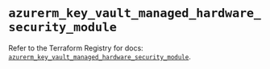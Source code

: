 # `azurerm_key_vault_managed_hardware_security_module`

Refer to the Terraform Registry for docs: [`azurerm_key_vault_managed_hardware_security_module`](https://registry.terraform.io/providers/hashicorp/azurerm/4.51.0/docs/resources/key_vault_managed_hardware_security_module).
